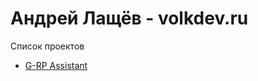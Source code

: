 # Андрей Лащёв - volkdev.ru
Список проектов
- [G-RP Assistant](https://hurricane-dev.github.io/gassistant)

